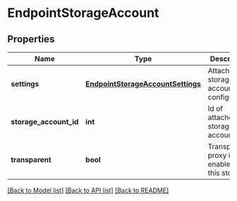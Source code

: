 # EndpointStorageAccount

## Properties
Name | Type | Description | Notes
------------ | ------------- | ------------- | -------------
**settings** | [**EndpointStorageAccountSettings**](EndpointStorageAccountSettings.md) | Attached storage account configuration | [optional] 
**storage_account_id** | **int** | Id of attached storage account | [optional] 
**transparent** | **bool** | Transparent proxy is enabled for this storage | [optional] 

[[Back to Model list]](../README.md#documentation-for-models) [[Back to API list]](../README.md#documentation-for-api-endpoints) [[Back to README]](../README.md)


